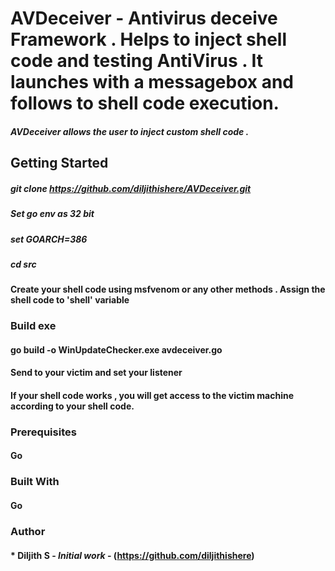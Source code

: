 # AVDeceiver - Antivirus deceive Framework . Helps to inject  shell code and testing AntiVirus . It launches with a messagebox and follows to shell code execution.

#####  AVDeceiver allows the user to inject custom shell code  .

## Getting Started

##### git clone https://github.com/diljithishere/AVDeceiver.git
##### Set go env as 32 bit 
##### set GOARCH=386
##### cd src
#### Create your shell code using msfvenom or any other methods . Assign the shell code to 'shell' variable  
### Build exe 
#### go build -o WinUpdateChecker.exe avdeceiver.go 
#### Send to your victim and set your listener
#### If your shell code works , you will get access to the victim machine according to your shell code.

### Prerequisites
#### Go 

### Built With
#### Go 

### Author
#### * **Diljith S** - *Initial work* - (https://github.com/diljithishere)